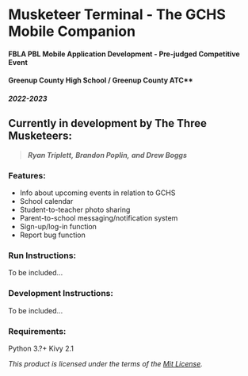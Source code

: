 # Musketeer Terminal - The GCHS Mobile Companion
#### FBLA PBL Mobile Application Development - Pre-judged Competitive Event

#### Greenup County High School / Greenup County ATC**

#### ***2022-2023***

## Currently in development by The Three Musketeers:
> ***Ryan Triplett,***
***Brandon Poplin,***
***and Drew Boggs***

### Features:
- Info about upcoming events in relation to GCHS
- School calendar
- Student-to-teacher photo sharing 
- Parent-to-school messaging/notification system
- Sign-up/log-in function
- Report bug function

### Run Instructions:
To be included...

### Development Instructions: 
To be included...

### Requirements:
Python 3.?+
Kivy 2.1

*This product is licensed under the terms of the [Mit License](https://github.com/Rymantheman/Musketeer-Terminal-2.0/blob/main/LICENSE).*
